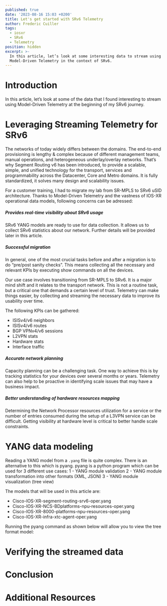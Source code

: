 ```yaml
---
published: true
date: '2023-08-16 15:03 +0200'
title: Let's get started with SRv6 Telemetry
author: Frederic Cuiller
tags:
  - iosxr
  - SRv6
  - Telemetry
position: hidden
excerpt: >-
  In this article, let’s look at some interesting data to stream using
  Model-Driven Telemetry in the context of SRv6.
---
```

# Introduction

In this article, let’s look at some of the data that I found interesting to stream using Model-Driven Telemetry at the beginning of my SRv6 journey.

# Leveraging Streaming Telemetry for SRv6

The networks of today widely differs between the domains. The end-to-end provisioning is lengthy & complex because of different management teams, manual operations, and heterogeneous underlay/overlay networks. That’s why Segment Routing v6 has been introduced, to provide a scalable, simple, and unified technology for the transport, services and programmability across the Datacenter, Core and Metro domains. It is fully standardized, it solves many design and scalability issues.  

For a customer training, I had to migrate my lab from SR-MPLS to SRv6 uSID architecture. Thanks to Model-Driven Telemetry and the vastness of IOS-XR operational data models, following concerns can be adressed:

##### Provides real-time visibility about SRv6 usage

SRv6 YANG models are ready to use for data collection. It allows us to collect SRv6 statistics about our network. Further details will be provided later in this article.

##### Successful migration

In general, one of the most crucial tasks before and after a migration is to do “pre/post sanity checks”. This means collecting all the necessary and relevant KPIs by executing show commands on all the devices.  

Our use case involves transitioning from SR-MPLS to SRv6. It is a major mind shift and it relates to the transport network. This is not a routine task, but a critical one that demands a certain level of trust. Telemetry can make things easier, by collecting and streaming the necessary data to improve its usability over time.  

The following KPIs can be gathered:
- ISISv4/v6 neighbors
- ISISv4/v6 routes
- BGP VPNv4/v6 sessions
- L2VPN stats
- Hardware stats
- Interface traffic

##### Accurate network planning

Capacity planning can be a challenging task. One way to achieve this is by tracking statistics for your devices over several months or years. Telemetry can also help to be proactive in identifying scale issues that may have a business impact.

##### Better understanding of hardware resources mapping

Determining the Network Processor resources utilization for a service or the number of entries consumed during the setup of a L3VPN service can be difficult. Getting visibility at hardware level is critical to better handle scale constraints.

# YANG data modeling

Reading a YANG model from a <code>.yang</code> file is quite complex. There is an alternative to this which is pyang. pyang is a python program which can be used for 3 different use cases:
1 - YANG module validation
2 - YANG module transformation into other formats (XML, JSON)
3 - YANG module visualization (tree view)

The models that will be used in this article are:
- Cisco-IOS-XR-segment-routing-srv6-oper.yang
- Cisco-IOS-XR-NCS-BDplatforms-npu-resources-oper.yang
- Cisco-IOS-XR-8000-platforms-npu-resources-oper.yang
- Cisco-IOS-XR-infra-xtc-agent-oper.yang

Running the pyang command as shown below will allow you to view the tree format model: 


# Verifying the streamed data

# Conclusion

# Additional Resources


